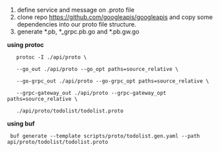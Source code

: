 1. define service and message on .proto file
2. clone repo https://github.com/googleapis/googleapis and copy some dependencies into our proto file structure.
2. generate *.pb, *_grpc.pb.go and *.pb.gw.go

**using protoc**
```
   protoc -I ./api/proto \ 
   
   --go_out ./api/proto --go_opt paths=source_relative \
   
   --go-grpc_out ./api/proto --go-grpc_opt paths=source_relative \
   
   --grpc-gateway_out ./api/proto --grpc-gateway_opt paths=source_relative \
   
   ./api/proto/todolist/todolist.proto
```
**using buf**
```
 buf generate --template scripts/proto/todolist.gen.yaml --path api/proto/todolist/todolist.proto

```